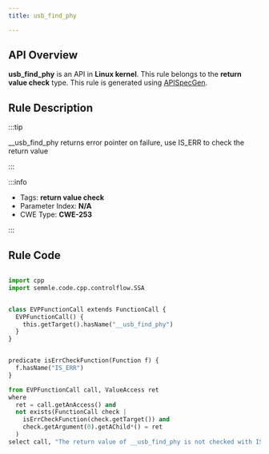 ```yaml
---
title: usb_find_phy

---
```



## API Overview
**usb_find_phy** is an API in **Linux kernel**. This rule belongs to the **return value check** type. This rule is generated using [APISpecGen](../../tools/APISpecGen).
## Rule Description

:::tip

__usb_find_phy returns error pointer on failure, use IS_ERR to check the return value

:::

:::info

- Tags: **return value check**
- Parameter Index: **N/A**
- CWE Type: **CWE-253**

:::

## Rule Code
```python

import cpp
import semmle.code.cpp.controlflow.SSA


class EVPFunctionCall extends FunctionCall {
  EVPFunctionCall() {
    this.getTarget().hasName("__usb_find_phy")
  }
}


predicate isErrCheckFunction(Function f) {
  f.hasName("IS_ERR") 
}

from EVPFunctionCall call, ValueAccess ret
where
  ret = call.getAnAccess() and
  not exists(FunctionCall check |
    isErrCheckFunction(check.getTarget()) and
    check.getArgument(0).getAChild*() = ret
  )
select call, "The return value of __usb_find_phy is not checked with IS_ERR."
    
```